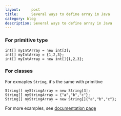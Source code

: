```yaml
---
layout:     post
title:      Several ways to define array in Java
category: blog
description: Several ways to define array in Java
---
```



### For primitive type   

	int[] myIntArray = new int[3];
	int[] myIntArray = {1,2,3};
	int[] myIntArray = new int[]{1,2,3};     
	
### For classes   

For exmaples `String`, it's the same with primitive   

	String[] myStringArray = new String[3];
	String[] myStringArray = {"a","b","c"};
	String[] myStringArray = new String[]{"a","b","c"};   
	
For more examples, see [documentation page](http://stackoverflow.com/documentation/java/99/arrays/404/creating-and-initializing-arrays#t=201607261943570177)    

# 